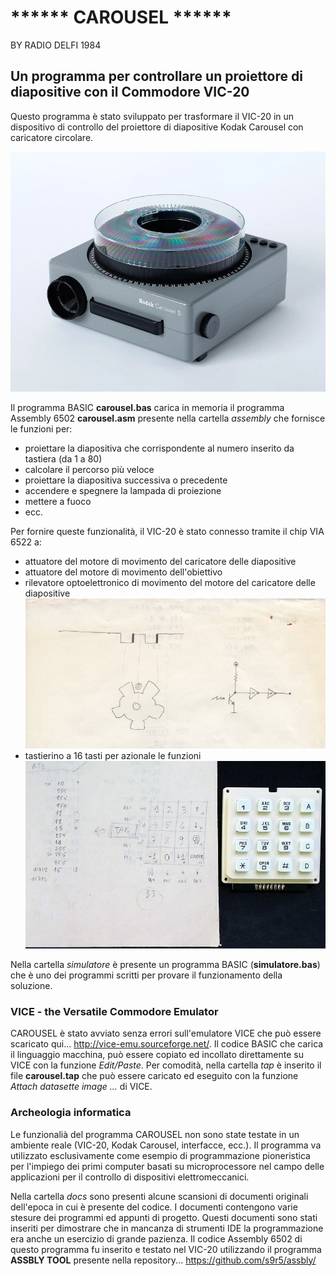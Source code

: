 ****** CAROUSEL ******
======================
BY RADIO DELFI 1984

Un programma per controllare un proiettore di diapositive con il Commodore VIC-20 
---------------------------------------------------------------------------------
Questo programma è stato sviluppato per trasformare il VIC-20 in un dispositivo di controllo del proiettore di diapositive Kodak Carousel con caricatore circolare.  

![CAROUSEL](img/kodak-carousel.png)

Il programma BASIC **carousel.bas** carica in memoria il programma Assembly 6502 **carousel.asm** presente nella cartella *assembly* che fornisce le funzioni per:
- proiettare la diapositiva che corrispondente al numero inserito da tastiera (da 1 a 80)
- calcolare il percorso più veloce
- proiettare la diapositiva successiva o precedente
- accendere e spegnere la lampada di proiezione 
- mettere a fuoco
- ecc. 

Per fornire queste funzionalità, il VIC-20 è stato connesso tramite il chip VIA 6522 a:
- attuatore del motore di movimento del caricatore delle diapositive
- attuatore del motore di movimento dell'obiettivo
- rilevatore optoelettronico di movimento del motore del caricatore delle diapositive ![OPTOELETTRONICA](img/optoelettronica.png) 
- tastierino a 16 tasti per azionale le funzioni ![TASTIERINO](img/tastierino.png) 

Nella cartella *simulatore* è presente un programma BASIC (**simulatore.bas**) che è uno dei programmi scritti per provare il funzionamento della soluzione.

### VICE - the Versatile Commodore Emulator
CAROUSEL è stato avviato senza errori sull'emulatore VICE che può essere scaricato qui... http://vice-emu.sourceforge.net/. Il codice BASIC che carica il linguaggio macchina, può essere copiato ed incollato direttamente su VICE con la funzione *Edit/Paste*. Per comodità, nella cartella *tap* è inserito il file **carousel.tap** che può essere caricato ed eseguito con la funzione *Attach datasette image ...* di VICE.

### Archeologia informatica
Le funzionalià del programma CAROUSEL non sono state testate in un ambiente reale (VIC-20, Kodak Carousel, interfacce, ecc.). Il programma va utilizzato esclusivamente come esempio di programmazione pioneristica per l'impiego dei primi computer basati su microprocessore nel campo delle applicazioni per il controllo di dispositivi elettromeccanici. 

Nella cartella *docs* sono presenti alcune scansioni di documenti originali dell'epoca in cui è presente del codice. I documenti contengono varie stesure dei programmi ed appunti di progetto. Questi documenti sono stati inseriti per dimostrare che in mancanza di strumenti IDE la programmazione era anche un esercizio di grande pazienza. Il codice Assembly 6502 di questo programma fu inserito e testato nel VIC-20 utilizzando il programma **ASSBLY TOOL** presente nella repository... https://github.com/s9r5/assbly/ 